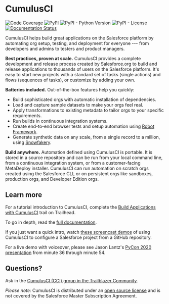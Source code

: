 # CumulusCI

[![Code Coverage](https://coveralls.io/repos/github/SFDO-Tooling/CumulusCI/badge.svg?branch=main)](https://coveralls.io/github/SFDO-Tooling/CumulusCI?branch=main)
[![PyPI](https://img.shields.io/pypi/v/cumulusci)](https://pypi.org/project/cumulusci/)
![PyPI - Python Version](https://img.shields.io/pypi/pyversions/cumulusci)
![PyPI - License](https://img.shields.io/pypi/l/cumulusci)
[![Documentation Status](https://readthedocs.org/projects/cumulusci/badge/?version=latest)](https://cumulusci.readthedocs.io/en/latest/?badge=latest)

CumulusCI helps build great applications on the Salesforce platform by
automating org setup, testing, and deployment for everyone --- from
developers and admins to testers and product managers.

**Best practices, proven at scale.** CumulusCI provides a complete
development and release process created by Salesforce.org to build and
release applications to thousands of users on the Salesforce platform.
It\'s easy to start new projects with a standard set of tasks (single
actions) and flows (sequences of tasks), or customize by adding your
own.

**Batteries included.** Out-of-the-box features help you quickly:

-   Build sophisticated orgs with automatic installation of
    dependencies.
-   Load and capture sample datasets to make your orgs feel real.
-   Apply transformations to existing metadata to tailor orgs to your
    specific requirements.
-   Run builds in continuous integration systems.
-   Create end-to-end browser tests and setup automation using [Robot
    Framework](https://cumulusci.readthedocs.io/en/latest/robotframework.html).
-   Generate synthetic data on any scale, from a single record to a
    million, using
    [Snowfakery](https://cumulusci.readthedocs.io/en/latest/cookbook.html#large-volume-data-synthesis-with-snowfakery).

**Build anywhere.** Automation defined using CumulusCI is portable. It
is stored in a source repository and can be run from your local command
line, from a continuous integration system, or from a customer-facing
MetaDeploy installer. CumulusCI can run automation on scratch orgs
created using the Salesforce CLI, or on persistent orgs like sandboxes,
production orgs, and Developer Edition orgs.

## Learn more

For a tutorial introduction to CumulusCI, complete the [Build
Applications with
CumulusCI](https://trailhead.salesforce.com/en/content/learn/trails/build-applications-with-cumulusci)
trail on Trailhead.

To go in depth, read the [full
documentation](https://cumulusci.readthedocs.io/en/latest/).

If you just want a quick intro, watch [these screencast
demos](https://cumulusci.readthedocs.io/en/latest/demos.html) of using
CumulusCI to configure a Salesforce project from a GitHub repository.

For a live demo with voiceover, please see Jason Lantz\'s [PyCon 2020
presentation](https://www.youtube.com/watch?v=XL77lRTVF3g) from minute
36 through minute 54.

## Questions?

Ask in the [CumulusCI (CCI) group in the Trailblazer
Community](https://success.salesforce.com/_ui/core/chatter/groups/GroupProfilePage?g=0F9300000009M9ZCAU).

_Please note:_ CumulusCI is distributed under an [open source
license](https://github.com/SFDO-Tooling/CumulusCI/blob/main/LICENSE)
and is not covered by the Salesforce Master Subscription Agreement.

<!-- Changelog -->
